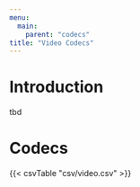 ```yaml
---
menu:
  main:
    parent: "codecs"
title: "Video Codecs"
---
```


# Introduction

tbd


# Codecs

{{< csvTable "csv/video.csv" >}}
